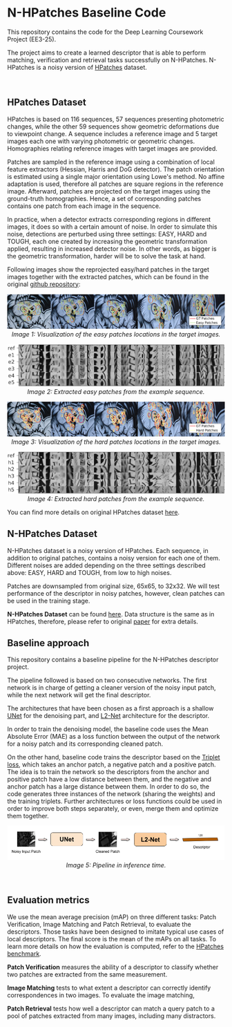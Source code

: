 # N-HPatches Baseline Code

This repository contains the code for the Deep Learning Coursework Project (EE3-25).
 
The project aims to create a learned descriptor that is able to perform matching, verification and retrieval tasks successfully on N-HPatches. N-HPatches is a noisy version of [HPatches](https://github.com/hpatches) dataset.

<br />

## HPatches Dataset

HPatches is based on 116 sequences, 57 sequences presenting photometric changes, while the other 59 sequences show geometric deformations due to viewpoint change. A sequence includes a reference image and 5 target images each one with varying photometric or geometric changes. Homographies relating reference images with target images are provided.

Patches are sampled in the reference image using a combination of local feature extractors (Hessian, Harris and DoG detector). The patch orientation is estimated using a single major orientation using Lowe's method. No affine adaptation is used, therefore all patches are square regions in the reference image. Afterward, patches are projected on the target images using the ground-truth homographies. Hence, a set of corresponding patches contains one patch from each image in the sequence.

In practice, when a detector extracts corresponding regions in different images, it does so with a certain amount of noise. In order to simulate this noise, detections are perturbed using three settings: EASY, HARD and TOUGH, each one created by increasing the geometric transformation applied, resulting in increased detector noise. In other words, as bigger is the geometric transformation, harder will be to solve the task at hand. 

Following images show the reprojected easy/hard patches in the target images together with the extracted patches, which can be found in the original [github repository](https://github.com/hpatches/hpatches-dataset):

<p align="center">
 <img src=./Images/images_easy.png> <br/>
 <i>Image 1: Visualization of the easy patches locations in the target images.</i>
</p>

<p align="center">
 <img src=./Images/patches_easy.png> <br/>
 <i>Image 2: Extracted easy patches from the example sequence.</i>
</p>


<p align="center">
 <img src=./Images/images_hard.png> <br/>
 <i>Image 3: Visualization of the hard patches locations in the target images.</i>
</p>

<p align="center">
 <img src=./Images/patches_hard.png> <br/>
 <i>Image 4: Extracted hard patches from the example sequence.</i>
</p>

You can find more details on original HPatches dataset [here](https://arxiv.org/pdf/1704.05939.pdf).

## N-HPatches Dataset

N-HPatches dataset is a noisy version of HPatches. Each sequence, in addition to original patches, contains a noisy version for each one of them. Different noises are added depending on the three settings described above: EASY, HARD and TOUGH, from low to high noises. 

Patches are downsampled from original size, 65x65, to 32x32. We will test performance of the descriptor in noisy patches, however, clean patches can be used in the training stage.

**N-HPatches Dataset** can be found [here](https://imperialcollegelondon.box.com/shared/static/ah40eq7cxpwq4a6l4f62efzdyt8rm3ha.zip). Data structure is the same as in HPatches, therefore, please refer to original [paper](https://arxiv.org/pdf/1704.05939.pdf) for extra details.
<br />

## Baseline approach

This repository contains a baseline pipeline for the N-HPatches descriptor project. 

The pipeline followed is based on two consecutive networks. The first network is in charge of getting a cleaner version of the noisy input patch, while the next network will get the final descriptor. 

The architectures that have been chosen as a first approach is a shallow [UNet](https://arxiv.org/pdf/1505.04597.pdf) for the denoising part, and [L2-Net](https://ieeexplore.ieee.org/stamp/stamp.jsp?tp=&arnumber=8100132) architecture for the descriptor. 

In order to train the denoising model, the baseline code uses the Mean Absolute Error (MAE) as a loss function between the output of the network for a noisy patch and its corresponding cleaned patch. 

On the other hand, baseline code trains the descriptor based on the [Triplet loss](http://www.bmva.org/bmvc/2016/papers/paper119/paper119.pdf), which takes an anchor patch, a negative patch and a positive patch. The idea is to train the network so the descriptors from the anchor and positive patch have a low distance between them, and the negative and anchor patch has a large distance between them. In order to do so, the code generates three instances of the network (sharing the weights) and the training triplets. Further architectures or loss functions could be used in order to improve both steps separately, or even, merge them and optimize them together.

<p align="center">
 <img src=./Images/Inference_time.png> <br/>
 <i>Image 5: Pipeline in inference time.</i>
</p>

<br />

## Evaluation metrics

We use the mean average precision (mAP) on three different tasks: Patch Verification, Image Matching and Patch Retrieval, to evaluate the descriptors. Those tasks have been designed to imitate typical use cases of local descriptors. The final score is the mean of the mAPs on all tasks. To learn more details on how the evaluation is computed, refer to the [HPatches benchmark](https://github.com/hpatches/hpatches-benchmark).

**Patch Verification** measures the ability of a descriptor to classify whether two patches are extracted from the same measurement.

**Image Matching**  tests to what extent a descriptor can correctly identify correspondences in two images. To evaluate the image matching, 

**Patch Retrieval** tests how well a descriptor can match a query patch to a pool of patches extracted from many images, including many distractors.

